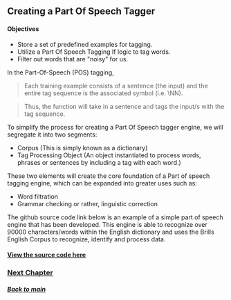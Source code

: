 ## Creating a Part Of Speech Tagger

#### Objectives
- Store a set of predefined examples for tagging.
- Utilize a Part Of Speech Tagging If logic to tag words.
- Filter out words that are "noisy" for us.

In the Part-Of-Speech (POS) tagging,
> Each training example consists of a sentence (the input) and the entire tag
sequence is the associated symbol (i.e. \NN).

> Thus, the function will take in a sentence and tags the input/s with
the tag sequence.

To simplify the process for creating a Part Of Speech tagger engine, we will segregate it into two segments:
- Corpus (This is simply known as a dictionary)
- Tag Processing Object (An object instantiated to process words, phrases or sentences by including a tag with each word.)

These two elements will create the core foundation of a Part of speech tagging engine, which can be expanded into greater uses such as:
- Word filtration
- Grammar checking or rather, linguistic correction

The github source code link below is an example of a simple part of speech engine that has been developed. This engine is able to recognize over 90000 characters/words within the English dictionary and uses the Brills English Corpus to recognize, identify and process data.

#### [View the source code here]()

### [Next Chapter](https://github.com/nixxholas/nlp-exploration/blob/master/5_Expressions.md)

##### [Back to main](https://github.com/nixxholas/nlp-exploration/)
